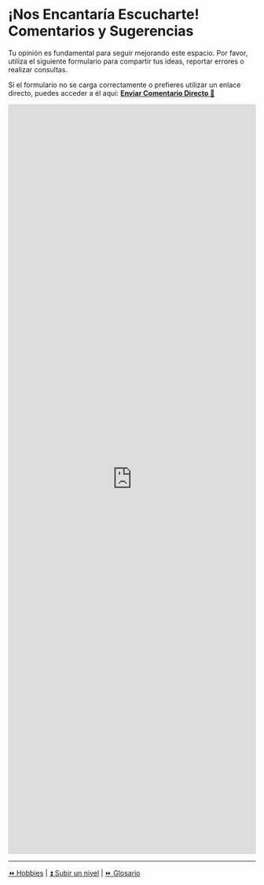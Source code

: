 # ¡Nos Encantaría Escucharte! Comentarios y Sugerencias

Tu opinión es fundamental para seguir mejorando este espacio. Por favor, utiliza el siguiente formulario para compartir tus ideas, reportar errores o realizar consultas.

Si el formulario no se carga correctamente o prefieres utilizar un enlace directo, puedes acceder a él aquí: [**Enviar Comentario Directo 📨**](https://docs.google.com/forms/d/e/1FAIpQLSdto9BBXw_VT_vtBQkCIk0OrOdYy--Q1Gw4F1cMb0I9UvvxMA/viewform?usp=dialog)

<!-- markdownlint-disable MD033 -->
<iframe src="https://docs.google.com/forms/d/e/1FAIpQLSdto9BBXw_VT_vtBQkCIk0OrOdYy--Q1Gw4F1cMb0I9UvvxMA/viewform?embedded=true" width="100%" height="1528" frameborder="0" marginheight="0" marginwidth="0" title="Formulario de Comentarios y Sugerencias para Edgar Rangel">Cargando tu formulario de comentarios...</iframe>

---

[⏪ Hobbies](/hobbies/README.md) | [⏫ Subir un nivel](/README.md) | [⏩ Glosario](glossary.md)
